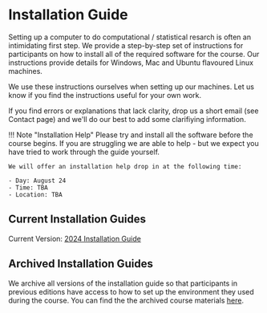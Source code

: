 # Installation Guide

Setting up a computer to do computational / statistical resarch is often an intimidating first step. We provide a step-by-step set of instructions for participants on how to install all of the required software for the course. Our instructions provide details for Windows, Mac and Ubuntu flavoured Linux machines.

We use these instructions ourselves when setting up our machines. Let us know if you find the instructions useful for your own work.

If you find errors or explanations that lack clarity, drop us a short email (see Contact page) and we'll do our best to add some clarifiying information.

!!! Note "Installation Help"
    Please try and install all the software before the course begins. If you are struggling we are able to help - but we expect you have tried to work through the guide yourself.

    We will offer an installation help drop in at the following time:

    - Day: August 24
    - Time: TBA
    - Location: TBA

## Current Installation Guides

Current Version: [2024 Installation Guide](https://pp4rs.github.io/2024-uzh-installation-guide/)

## Archived Installation Guides
We archive all versions of the installation guide so that participants in previous editions have access to how to set up the environment they used during the course.
You can find the the archived course materials [here](https://pp4rs.github.io/editions/).